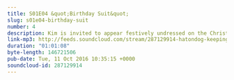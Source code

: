 ```yaml
---
title: S01E04 &quot;Birthday Suit&quot;
slug: s01e04-birthday-suit
number: 4
description: Kim is invited to appear festively undressed on the Christmas cover of Playboy, but is worried about just how undressed that will need to be. Kris is less concerned. And just how will Bruce feel about all this?
link-mp3: http://feeds.soundcloud.com/stream/287129914-hatondog-keeping-up-with-keeping-up-with-the-kardashians-ep4-s01e04-birthday-suit.mp3
duration: "01:01:08"
byte-length: 146721506
pub-date: Tue, 11 Oct 2016 10:35:15 +0000
soundcloud-id: 287129914
---
```

